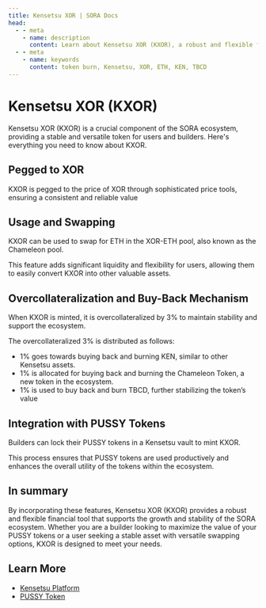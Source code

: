 ```yaml
---
title: Kensetsu XOR | SORA Docs
head:
  - - meta
    - name: description
      content: Learn about Kensetsu XOR (KXOR), a robust and flexible financial tool, pegged to the price of XOR that supports the growth and stability of the SORA ecosystem.
  - - meta
    - name: keywords
      content: token burn, Kensetsu, XOR, ETH, KEN, TBCD
---
```


# Kensetsu XOR (KXOR)

Kensetsu XOR (KXOR) is a crucial component of the SORA ecosystem, providing a stable and versatile token for users and builders. Here's everything you need to know about KXOR.

## Pegged to XOR

KXOR is pegged to the price of XOR through sophisticated price tools, ensuring a consistent and reliable value

## Usage and Swapping

KXOR can be used to swap for ETH in the XOR-ETH pool, also known as the Chameleon pool.

This feature adds significant liquidity and flexibility for users, allowing them to easily convert KXOR into other valuable assets.

## Overcollateralization and Buy-Back Mechanism

When KXOR is minted, it is overcollateralized by 3% to maintain stability and support the ecosystem.

The overcollateralized 3% is distributed as follows:

- 1% goes towards buying back and burning KEN, similar to other Kensetsu assets.
- 1% is allocated for buying back and burning the Chameleon Token, a new token in the ecosystem.
- 1% is used to buy back and burn TBCD, further stabilizing the token’s value

## Integration with PUSSY Tokens

Builders can lock their PUSSY tokens in a Kensetsu vault to mint KXOR.

This process ensures that PUSSY tokens are used productively and enhances the overall utility of the tokens within the ecosystem.

## In summary

By incorporating these features, Kensetsu XOR (KXOR) provides a robust and flexible financial tool that supports the growth and stability of the SORA ecosystem. Whether you are a builder looking to maximize the value of your PUSSY tokens or a user seeking a stable asset with versatile swapping options, KXOR is designed to meet your needs.

## Learn More

- [Kensetsu Platform](/kensetsu-vaults.md)
- [PUSSY Token](/pussy.md)
